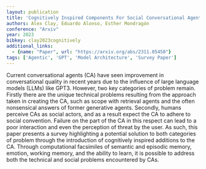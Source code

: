 ```yaml
---
layout: publication
title: 'Cognitively Inspired Components For Social Conversational Agents'
authors: Alex Clay, Eduardo Alonso, Esther Mondragón
conference: "Arxiv"
year: 2023
bibkey: clay2023cognitively
additional_links:
  - {name: "Paper", url: "https://arxiv.org/abs/2311.05450"}
tags: ['Agentic', 'GPT', 'Model Architecture', 'Survey Paper']
---
```

Current conversational agents (CA) have seen improvement in conversational
quality in recent years due to the influence of large language models (LLMs)
like GPT3. However, two key categories of problem remain. Firstly there are the
unique technical problems resulting from the approach taken in creating the CA,
such as scope with retrieval agents and the often nonsensical answers of former
generative agents. Secondly, humans perceive CAs as social actors, and as a
result expect the CA to adhere to social convention. Failure on the part of the
CA in this respect can lead to a poor interaction and even the perception of
threat by the user. As such, this paper presents a survey highlighting a
potential solution to both categories of problem through the introduction of
cognitively inspired additions to the CA. Through computational facsimiles of
semantic and episodic memory, emotion, working memory, and the ability to
learn, it is possible to address both the technical and social problems
encountered by CAs.
